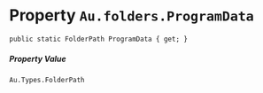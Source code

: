 # Property `Au.folders.ProgramData`

```
public static FolderPath ProgramData { get; }
```

##### Property Value

`Au.Types.FolderPath`